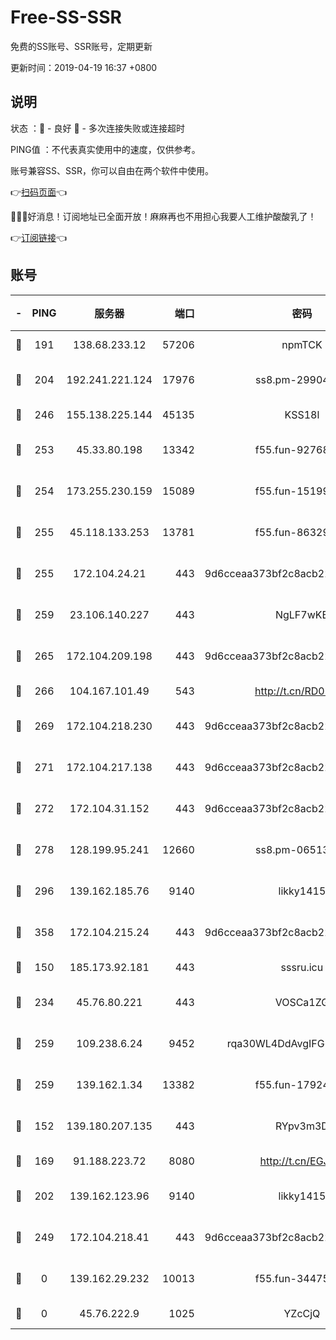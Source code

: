 # Free-SS-SSR

免费的SS账号、SSR账号，定期更新

更新时间：2019-04-19 16:37 +0800

## 说明

状态     ：🙂 - 良好 🙁 - 多次连接失败或连接超时

PING值   ：不代表真实使用中的速度，仅供参考。

账号兼容SS、SSR，你可以自由在两个软件中使用。

👉[扫码页面](https://liesauer.github.io/Free-SS-SSR/)👈

🎉🎉🎉好消息！订阅地址已全面开放！麻麻再也不用担心我要人工维护酸酸乳了！

👉[订阅链接](https://www.liesauer.net/yogurt/subscribe?ACCESS_TOKEN=DAYxR3mMaZAsaqUb)👈

## 账号

|-|PING|服务器|端口|密码|加密方式|区域|
|:----:|:----:|:-----:|-----:|:----:|:----:|:----:|
|🙂|191|138.68.233.12|57206|npmTCK|rc4-md5|US|
|🙂|204|192.241.221.124|17976|ss8.pm-29904463|aes-256-cfb|US|
|🙂|246|155.138.225.144|45135|KSS18l|rc4-md5|US|
|🙂|253|45.33.80.198|13342|f55.fun-92768260|aes-256-cfb|US|
|🙂|254|173.255.230.159|15089|f55.fun-15199879|aes-256-cfb|US|
|🙂|255|45.118.133.253|13781|f55.fun-86329122|aes-256-cfb|SG|
|🙂|255|172.104.24.21|443|9d6cceaa373bf2c8acb22e60b6a58be6|aes-256-cfb|US|
|🙂|259|23.106.140.227|443|NgLF7wKB|aes-256-cfb|US|
|🙂|265|172.104.209.198|443|9d6cceaa373bf2c8acb22e60b6a58be6|aes-256-cfb|US|
|🙂|266|104.167.101.49|543|http://t.cn/RD0D7sx|rc4-md5|CA|
|🙂|269|172.104.218.230|443|9d6cceaa373bf2c8acb22e60b6a58be6|aes-256-cfb|US|
|🙂|271|172.104.217.138|443|9d6cceaa373bf2c8acb22e60b6a58be6|aes-256-cfb|US|
|🙂|272|172.104.31.152|443|9d6cceaa373bf2c8acb22e60b6a58be6|aes-256-cfb|US|
|🙂|278|128.199.95.241|12660|ss8.pm-06513340|aes-256-cfb|SG|
|🙂|296|139.162.185.76|9140|likky1415|aes-256-cfb|DE|
|🙂|358|172.104.215.24|443|9d6cceaa373bf2c8acb22e60b6a58be6|aes-256-cfb|US|
|🙂|150|185.173.92.181|443|sssru.icu|rc4-md5|RU|
|🙂|234|45.76.80.221|443|VOSCa1ZG|aes-256-cfb|DE|
|🙂|259|109.238.6.24|9452|rqa30WL4DdAvgIFG6Fs3znzTa|aes-256-cfb|FR|
|🙂|259|139.162.1.34|13382|f55.fun-17924853|aes-256-cfb|SG|
|🙁|152|139.180.207.135|443|RYpv3m3D|aes-256-cfb|JP|
|🙁|169|91.188.223.72|8080|http://t.cn/EGJIyrl|rc4-md5|RU|
|🙁|202|139.162.123.96|9140|likky1415|aes-256-cfb|JP|
|🙁|249|172.104.218.41|443|9d6cceaa373bf2c8acb22e60b6a58be6|aes-256-cfb|US|
|🙁|0|139.162.29.232|10013|f55.fun-34475192|aes-256-cfb|SG|
|🙁|0|45.76.222.9|1025|YZcCjQ|rc4-md5|JP|
